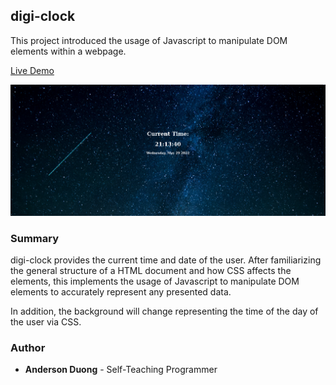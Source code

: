 ## digi-clock

This project introduced the usage of Javascript to manipulate DOM elements within a webpage. 

[Live Demo](https://duongand.github.io/digi-clock/)

![demo-screenshot](./images/demo-screenshot.png)

### Summary

digi-clock provides the current time and date of the user. After familiarizing the general structure of a HTML document and how CSS affects the elements, this implements the usage of Javascript to manipulate DOM elements to accurately represent any presented data. 

In addition, the background will change representing the time of the day of the user via CSS. 

### Author

* **Anderson Duong** - Self-Teaching Programmer